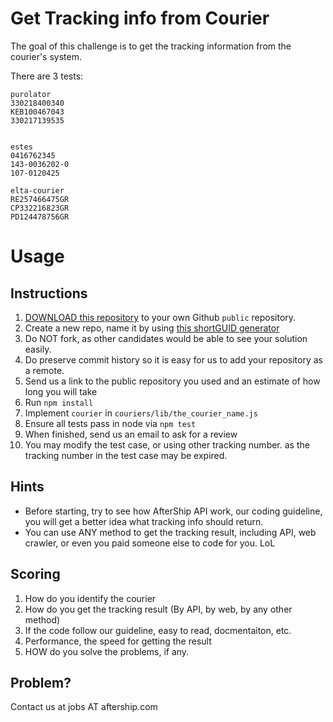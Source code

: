 # Get Tracking info from Courier

The goal of this challenge is to get the tracking information from the courier's system.

There are 3 tests:

```
purolator
330218400340
KEB100467043
330217139535


estes
0416762345
143-0036202-0
107-0120425

elta-courier
RE257466475GR
CP332216823GR
PD124478756GR
```




# Usage

## Instructions

1. [DOWNLOAD this repository](https://github.com/AfterShip/aftership-challenge/archive/master.zip) to your own Github `public` repository.
2. Create a new repo, name it by using [this shortGUID generator](http://www.shortguid.com/)
3. Do NOT fork, as other candidates would be able to see your solution easily.
4. Do preserve commit history so it is easy for us to add your repository as a remote.
5. Send us a link to the public repository you used and an estimate of how long you will take
6. Run `npm install`
7. Implement `courier` in `couriers/lib/the_courier_name.js`
8. Ensure all tests pass in node via `npm test`
9. When finished, send us an email to ask for a review
10. You may modify the test case, or using other tracking number. as the tracking number in the test case may be expired.

## Hints

* Before starting, try to see how AfterShip API work, our coding guideline, you will get a better idea what tracking info should return.
* You can use ANY method to get the tracking result, including API, web crawler, or even you paid someone else to code for you. LoL

## Scoring

1. How do you identify the courier
2. How do you get the tracking result (By API, by web, by any other method)
3. If the code follow our guideline, easy to read, docmentaiton, etc.
4. Performance, the speed for getting the result
5. HOW do you solve the problems, if any.


## Problem?
Contact us at jobs AT aftership.com

